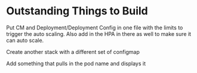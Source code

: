# Outstanding Things to Build

Put CM and Deployment/Deployment Config in one file with the limits to trigger the auto scaling. Also add in the HPA in there as well to make sure it can auto scale.

Create another stack with a different set of configmap

Add something that pulls in the pod name and displays it